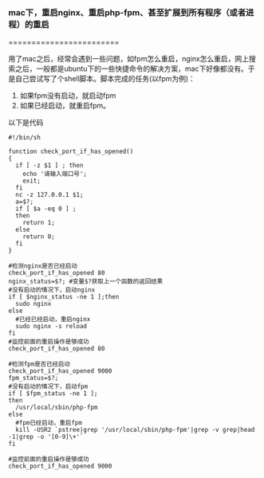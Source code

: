 ### mac下，重启nginx、重启php-fpm、甚至扩展到所有程序（或者进程）的重启

========================

 用了mac之后，经常会遇到一些问题，如fpm怎么重启，nginx怎么重启，网上搜索之后，一般都是ubuntu下的一些快捷命令的解决方案，mac下好像都没有。于是自己尝试写了个shell脚本。脚本完成的任务(以fpm为例)：

1. 如果fpm没有启动，就启动fpm
2. 如果已经启动，就重启fpm。

以下是代码

```
#!/bin/sh

function check_port_if_has_opened()
{
  if [ -z $1 ] ; then
    echo '请输入端口号';
    exit;
  fi
  nc -z 127.0.0.1 $1;
  a=$?;
  if [ $a -eq 0 ] ;
  then
    return 1;
  else
    return 0;
  fi
}

#检测nginx是否已经启动
check_port_if_has_opened 80
nginx_status=$?; #变量$?获取上一个函数的返回结果
#没有启动的情况下，启动nginx
if [ $nginx_status -ne 1 ];then
  sudo nginx
else
  #已经已经启动，重启nginx
  sudo nginx -s reload
fi
#监控前面的重启操作是够成功
check_port_if_has_opened 80

#检测fpm是否已经启动
check_port_if_has_opened 9000
fpm_status=$?;
#没有启动的情况下，启动fpm
if [ $fpm_status -ne 1 ];
then
  /usr/local/sbin/php-fpm
else
  #fpm已经启动，重启fpm
  kill -USR2 `pstree|grep '/usr/local/sbin/php-fpm'|grep -v grep|head -1|grep -o '[0-9]\+'`
fi

#监控前面的重启操作是够成功
check_port_if_has_opened 9000
```
	


